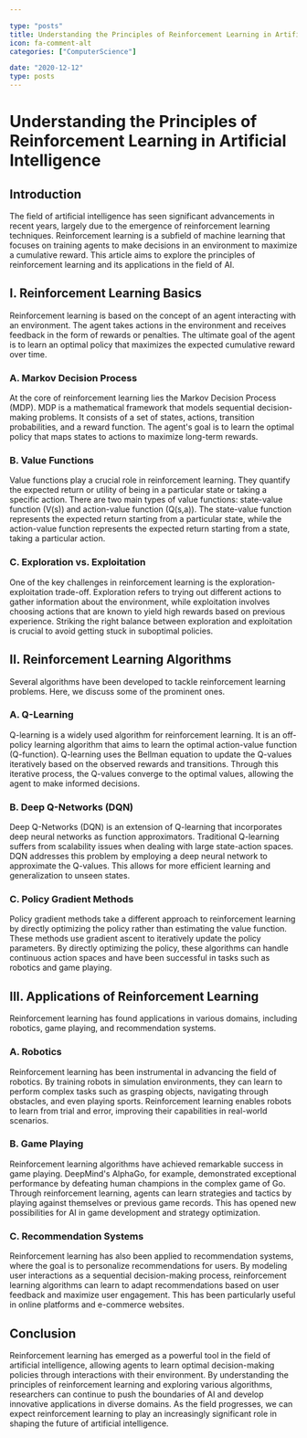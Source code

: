```yaml
---

type: "posts"
title: Understanding the Principles of Reinforcement Learning in Artificial Intelligence
icon: fa-comment-alt
categories: ["ComputerScience"]

date: "2020-12-12"
type: posts
---
```



# Understanding the Principles of Reinforcement Learning in Artificial Intelligence

## Introduction

The field of artificial intelligence has seen significant advancements in recent years, largely due to the emergence of reinforcement learning techniques. Reinforcement learning is a subfield of machine learning that focuses on training agents to make decisions in an environment to maximize a cumulative reward. This article aims to explore the principles of reinforcement learning and its applications in the field of AI.

## I. Reinforcement Learning Basics

Reinforcement learning is based on the concept of an agent interacting with an environment. The agent takes actions in the environment and receives feedback in the form of rewards or penalties. The ultimate goal of the agent is to learn an optimal policy that maximizes the expected cumulative reward over time.

### A. Markov Decision Process

At the core of reinforcement learning lies the Markov Decision Process (MDP). MDP is a mathematical framework that models sequential decision-making problems. It consists of a set of states, actions, transition probabilities, and a reward function. The agent's goal is to learn the optimal policy that maps states to actions to maximize long-term rewards.

### B. Value Functions

Value functions play a crucial role in reinforcement learning. They quantify the expected return or utility of being in a particular state or taking a specific action. There are two main types of value functions: state-value function (V(s)) and action-value function (Q(s,a)). The state-value function represents the expected return starting from a particular state, while the action-value function represents the expected return starting from a state, taking a particular action.

### C. Exploration vs. Exploitation

One of the key challenges in reinforcement learning is the exploration-exploitation trade-off. Exploration refers to trying out different actions to gather information about the environment, while exploitation involves choosing actions that are known to yield high rewards based on previous experience. Striking the right balance between exploration and exploitation is crucial to avoid getting stuck in suboptimal policies.

## II. Reinforcement Learning Algorithms

Several algorithms have been developed to tackle reinforcement learning problems. Here, we discuss some of the prominent ones.

### A. Q-Learning

Q-learning is a widely used algorithm for reinforcement learning. It is an off-policy learning algorithm that aims to learn the optimal action-value function (Q-function). Q-learning uses the Bellman equation to update the Q-values iteratively based on the observed rewards and transitions. Through this iterative process, the Q-values converge to the optimal values, allowing the agent to make informed decisions.

### B. Deep Q-Networks (DQN)

Deep Q-Networks (DQN) is an extension of Q-learning that incorporates deep neural networks as function approximators. Traditional Q-learning suffers from scalability issues when dealing with large state-action spaces. DQN addresses this problem by employing a deep neural network to approximate the Q-values. This allows for more efficient learning and generalization to unseen states.

### C. Policy Gradient Methods

Policy gradient methods take a different approach to reinforcement learning by directly optimizing the policy rather than estimating the value function. These methods use gradient ascent to iteratively update the policy parameters. By directly optimizing the policy, these algorithms can handle continuous action spaces and have been successful in tasks such as robotics and game playing.

## III. Applications of Reinforcement Learning

Reinforcement learning has found applications in various domains, including robotics, game playing, and recommendation systems.

### A. Robotics

Reinforcement learning has been instrumental in advancing the field of robotics. By training robots in simulation environments, they can learn to perform complex tasks such as grasping objects, navigating through obstacles, and even playing sports. Reinforcement learning enables robots to learn from trial and error, improving their capabilities in real-world scenarios.

### B. Game Playing

Reinforcement learning algorithms have achieved remarkable success in game playing. DeepMind's AlphaGo, for example, demonstrated exceptional performance by defeating human champions in the complex game of Go. Through reinforcement learning, agents can learn strategies and tactics by playing against themselves or previous game records. This has opened new possibilities for AI in game development and strategy optimization.

### C. Recommendation Systems

Reinforcement learning has also been applied to recommendation systems, where the goal is to personalize recommendations for users. By modeling user interactions as a sequential decision-making process, reinforcement learning algorithms can learn to adapt recommendations based on user feedback and maximize user engagement. This has been particularly useful in online platforms and e-commerce websites.

## Conclusion

Reinforcement learning has emerged as a powerful tool in the field of artificial intelligence, allowing agents to learn optimal decision-making policies through interactions with their environment. By understanding the principles of reinforcement learning and exploring various algorithms, researchers can continue to push the boundaries of AI and develop innovative applications in diverse domains. As the field progresses, we can expect reinforcement learning to play an increasingly significant role in shaping the future of artificial intelligence.
